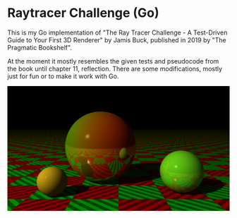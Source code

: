 # Raytracer Challenge (Go)

This is my Go implementation of "The Ray Tracer Challenge - A Test-Driven Guide to Your First 3D Renderer" 
by Jamis Buck, published in 2019 by "The Pragmatic Bookshelf".

At the moment it mostly resembles the given tests and pseudocode from the book until chapter 11, reflection.
There are some modifications, mostly just for fun or to make it work with Go.

![Example Image](example.png)

